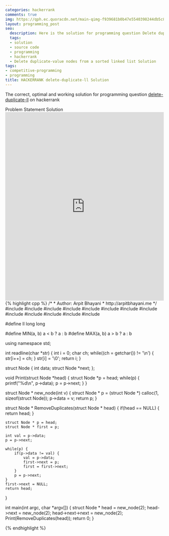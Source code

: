 ```yaml
---
categories: hackerrank
comments: true
img: https://qph.ec.quoracdn.net/main-qimg-f939681b0b47e5540398244db5c8966f?convert_to_webp=true
layout: programming_post
seo:
  description: Here is the solution for programming question Delete duplicate-value nodes from a sorted linked list on hackerrank
  tags:
  - solution
  - source code
  - programming
  - hackerrank
  - Delete duplicate-value nodes from a sorted linked list Solution
tags:
- competitive-programming
- programming
title: HACKERRANK delete-duplicate-ll Solution
---
```

The correct, optimal and working solution for programming question [delete-duplicate-ll](https://www.hackerrank.com/challenges/delete-duplicate-value-nodes-from-a-sorted-linked-list) on hackerrank

<div class="ui secondary pointing large menu">
  <a class="grey item" data-tab="problem-statement">
    Problem Statement
  </a>
  <a class="active item grey" data-tab="solution">
    Solution
  </a>
</div>
<div class="ui bottom attached tab" data-tab="problem-statement">
    <iframe src="https://www.hackerrank.com/challenges/delete-duplicate-value-nodes-from-a-sorted-linked-list" width="100%" height="600px" style="overflow: scroll; border: none;"></iframe>
</div>
<div class="ui bottom attached active tab" data-tab="solution">
{% highlight cpp %}
/*
 *  Author: Arpit Bhayani
 *  http://arpitbhayani.me
 */
#include <cmath>
#include <cstdio>
#include <cstdlib>
#include <climits>
#include <deque>
#include <iostream>
#include <list>
#include <limits>
#include <map>
#include <queue>
#include <set>
#include <stack>
#include <vector>

#define ll long long

#define MIN(a, b) a < b ? a : b
#define MAX(a, b) a > b ? a : b

using namespace std;

int readline(char *str) {
    int i = 0;
    char ch;
    while((ch = getchar()) != '\n') {
        str[i++] = ch;
    }
    str[i] = '\0';
    return i;
}

struct Node {
    int data;
    struct Node *next;
};

void Print(struct Node *head) {
    struct Node *p = head;
    while(p) {
        printf("%d\n", p->data);
        p = p->next;
    }
}

struct Node * new_node(int v) {
    struct Node * p = (struct Node *) calloc(1, sizeof(struct Node));
    p->data = v;
    return p;
}

struct Node * RemoveDuplicates(struct Node * head) {
    if(head == NULL) {
        return head;
    }

    struct Node * p = head;
    struct Node * first = p;

    int val = p->data;
    p = p->next;

    while(p) {
        if(p->data != val) {
            val = p->data;
            first->next = p;
            first = first->next;
        }
        p = p->next;
    }
    first->next = NULL;
    return head;
}

int main(int argc, char *argv[]) {
    struct Node * head = new_node(2);
    head->next = new_node(2);
    head->next->next = new_node(2);
    Print(RemoveDuplicates(head));
    return 0;
}

{% endhighlight %}
</div>
